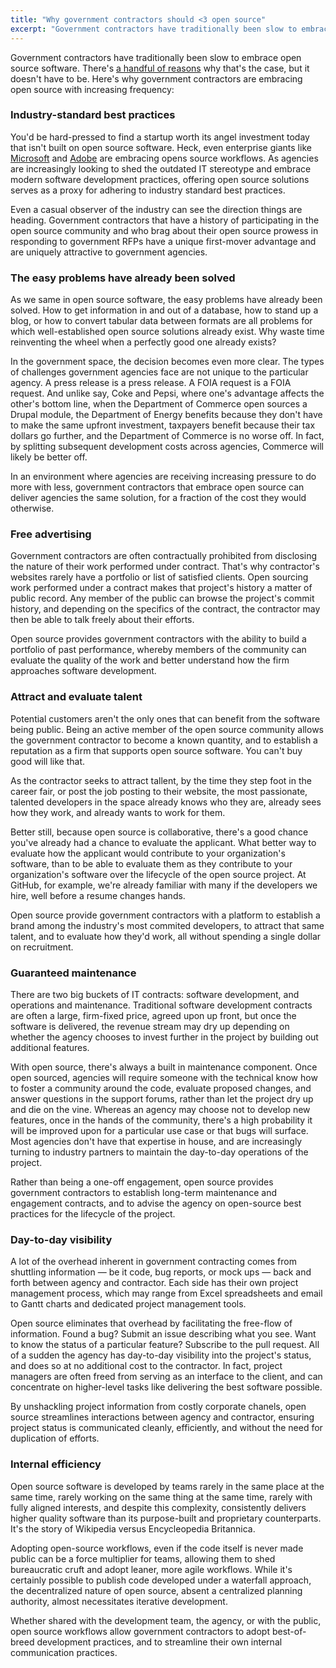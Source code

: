 ```yaml
---
title: "Why government contractors should <3 open source"
excerpt: "Government contractors have traditionally been slow to embrace open source software. Here's why government contractors are embracing open source with increasing frequency."
---
```


Government contractors have traditionally been slow to embrace open source software. There's [a handful of reasons](#) why that's the case, but it doesn't have to be. Here's why government contractors are embracing open source with increasing frequency:

### Industry-standard best practices

You'd be hard-pressed to find a startup worth its angel investment today that isn't built on open source software. Heck, even enterprise giants like [Microsoft](#) and [Adobe](#) are embracing opens source workflows. As agencies are increasingly looking to shed the outdated IT stereotype and embrace modern software development practices, offering open source solutions serves as a proxy for adhering to industry standard best practices.

Even a casual observer of the industry can see the direction things are heading. Government contractors that have a history of participating in the open source community and who brag about their open source prowess in responding to government RFPs have a unique first-mover advantage and are uniquely attractive to government agencies.

### The easy problems have already been solved

As we same in open source software, the easy problems have already been solved. How to get information in and out of a database, how to stand up a blog, or how to convert tabular data between formats are all problems for which well-established open source solutions already exist. Why waste time reinventing the wheel when a perfectly good one already exists?

In the government space, the decision becomes even more clear. The types of challenges government agencies face are not unique to the particular agency. A press release is a press release. A FOIA request is a FOIA request. And unlike say, Coke and Pepsi, where one's advantage affects the other's bottom line, when the Department of Commerce open sources a Drupal module, the Department of Energy benefits because they don't have to make the same upfront investment, taxpayers benefit because their tax dollars go further, and the Department of Commerce is no worse off. In fact, by splitting subsequent development costs across agencies, Commerce will likely be better off.

In an environment where agencies are receiving increasing pressure to do more with less, government contractors that embrace open source can deliver agencies the same solution, for a fraction of the cost they would otherwise.

### Free advertising

Government contractors are often contractually prohibited from disclosing the nature of their work performed under contract. That's why contractor's websites rarely have a portfolio or list of satisfied clients. Open sourcing work performed under a contract makes that project's history a matter of public record. Any member of the public can browse the project's commit history, and depending on the specifics of the contract, the contractor may then be able to talk freely about their efforts.

Open source provides government contractors with the ability to build a portfolio of past performance, whereby members of the community can evaluate the quality of the work and better understand how the firm approaches software development.

### Attract and evaluate talent

Potential customers aren't the only ones that can benefit from the software being public. Being an active member of the open source community allows the government contractor to become a known quantity, and to establish a reputation as a firm that supports open source software. You can't buy good will like that.

As the contractor seeks to attract tallent, by the time they step foot in the career fair, or post the job posting to their website, the most passionate, talented developers in the space already knows who they are, already sees how they work, and already wants to work for them.

Better still, because open source is collaborative, there's a good chance you've already had a chance to evaluate the applicant. What better way to evaluate how the applicant would contribute to your organization's software, than to be able to evaluate them as they contribute to your organization's software over the lifecycle of the open source project. At GitHub, for example, we're already familiar with many if the developers we hire, well before a resume changes hands.

Open source provide government contractors with a platform to establish a brand among the industry's most commited developers, to attract that same talent, and to evaluate how they'd work, all without spending a single dollar on recruitment.

### Guaranteed maintenance

There are two big buckets of IT contracts: software development, and operations and maintenance. Traditional software development contracts are often a large, firm-fixed price, agreed upon up front, but once the software is delivered, the revenue stream may dry up depending on whether the agency chooses to invest further in the project by building out additional features.

With open source, there's always a built in maintenance component. Once open sourced, agencies will require someone with the technical know how to foster a community around the code, evaluate proposed changes, and answer questions in the support forums, rather than let the project dry up and die on the vine. Whereas an agency may choose not to develop new features, once in the hands of the community, there's a high probability it will be improved upon for a particular use case or that bugs will surface. Most agencies don't have that expertise in house, and are increasingly turning to industry partners to maintain the day-to-day operations of the project.

Rather than being a one-off engagement, open source provides government contractors to establish long-term maintenance and engagement contracts, and to advise the agency on open-source best practices for the lifecycle of the project.

### Day-to-day visibility

A lot of the overhead inherent in government contracting comes from shuttling information — be it code, bug reports, or mock ups — back and forth between agency and contractor. Each side has their own project management process, which may range from Excel spreadsheets and email to Gantt charts and dedicated project management tools.

Open source eliminates that overhead by facilitating the free-flow of information. Found a bug? Submit an issue describing what you see. Want to know the status of a particular feature? Subscribe to the pull request. All of a sudden the agency has day-to-day visibility into the project's status, and does so at no additional cost to the contractor. In fact, project managers are often freed from serving as an interface to the client, and can concentrate on higher-level tasks like delivering the best software possible.

By unshackling project information from costly corporate chanels, open source streamlines interactions between agency and contractor, ensuring project status is communicated cleanly, efficiently, and without the need for duplication of efforts.

### Internal efficiency

Open source software is developed by teams rarely in the same place at the same time, rarely working on the same thing at the same time, rarely with fully aligned interests, and despite this complexity, consistently delivers higher quality software than its purpose-built and proprietary counterparts. It's the story of Wikipedia versus Encycleopedia Britannica.

Adopting open-source workflows, even if the code itself is never made public can be a force multiplier for teams, allowing them to shed bureaucratic cruft and adopt leaner, more agile workflows. While it's certainly possible to publish code developed under a waterfall approach, the decentralized nature of open source, absent a centralized planning authority, almost necessitates iterative development.

Whether shared with the development team, the agency, or with the public, open source workflows allow government contractors to adopt best-of-breed development practices, and to streamline their own internal communication practices.
